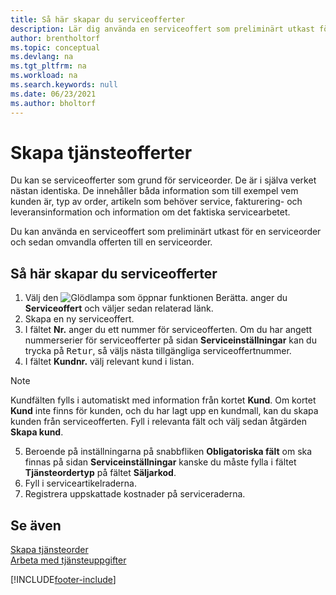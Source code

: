 ```yaml
---
title: Så här skapar du serviceofferter
description: Lär dig använda en serviceoffert som preliminärt utkast för en serviceorder och sedan omvandla offerten till en serviceorder.
author: brentholtorf
ms.topic: conceptual
ms.devlang: na
ms.tgt_pltfrm: na
ms.workload: na
ms.search.keywords: null
ms.date: 06/23/2021
ms.author: bholtorf
---
```

# <a name="create-service-quotes"></a>Skapa tjänsteofferter
Du kan se serviceofferter som grund för serviceorder. De är i själva verket nästan identiska. De innehåller båda information som till exempel vem kunden är, typ av order, artikeln som behöver service, fakturering- och leveransinformation och information om det faktiska servicearbetet.
 
Du kan använda en serviceoffert som preliminärt utkast för en serviceorder och sedan omvandla offerten till en serviceorder.  
  
## <a name="to-create-a-service-quote"></a>Så här skapar du serviceofferter
1. Välj den ![Glödlampa som öppnar funktionen Berätta.](media/ui-search/search_small.png "Berätta vad du vill göra") anger du **Serviceoffert** och väljer sedan relaterad länk.  
2. Skapa en ny serviceoffert.  
3. I fältet **Nr.** anger du ett nummer för serviceofferten. Om du har angett nummerserier för serviceofferter på sidan **Serviceinställningar** kan du trycka på <kbd>Retur</kbd>, så väljs nästa tillgängliga serviceoffertnummer.  
4. I fältet **Kundnr.**  välj relevant kund i listan.  

  > [!Note]  
  >  Kundfälten fylls i automatiskt med information från kortet **Kund**. Om kortet **Kund** inte finns för kunden, och du har lagt upp en kundmall, kan du skapa kunden från serviceofferten. Fyll i relevanta fält och välj sedan åtgärden **Skapa kund**.  
  
5. Beroende på inställningarna på snabbfliken **Obligatoriska fält** om ska finnas på sidan **Serviceinställningar** kanske du måste fylla i fältet **Tjänsteordertyp** på fältet **Säljarkod**.  
6. Fyll i serviceartikelraderna.  
7. Registrera uppskattade kostnader på serviceraderna.  
  
## <a name="see-also"></a>Se även
[Skapa tjänsteorder](service-how-to-create-service-orders.md)  
[Arbeta med tjänsteuppgifter](service-how-to-work-on-service-tasks.md)  

 

[!INCLUDE[footer-include](includes/footer-banner.md)]
